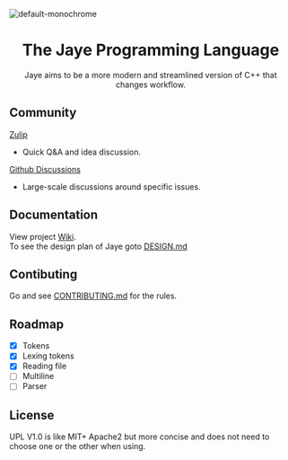 ![default-monochrome](https://user-images.githubusercontent.com/76793908/171175686-a529d21c-4c64-4d6f-a22a-233b26f76e04.svg)
<div align="center">
<h1>The Jaye Programming Language</h1>
Jaye aims to be a more modern and streamlined version of C++ that changes workflow.
</div>

## Community
[Zulip](https://jaye.zulipchat.com/)  
  - Quick Q&A and idea discussion.

[Github Discussions](https://github.com/Jaye-Lang/Jaye/discussions) 
  - Large-scale discussions around specific issues.
## Documentation
View project [Wiki](https://github.com/Jaye-Lang/Jaye/wiki).<br>
To see the design plan of Jaye goto [DESIGN.md](md/DESIGN.md)
## Contibuting
Go and see [CONTRIBUTING.md](md/CONTRIBUTING.md) for the rules.
## Roadmap
- [x] Tokens
- [x] Lexing tokens
- [x] Reading file
- [ ] Multiline
- [ ] Parser
## License
UPL V1.0 is like MIT+ Apache2 but more concise and does not need to choose one or the other when using.
